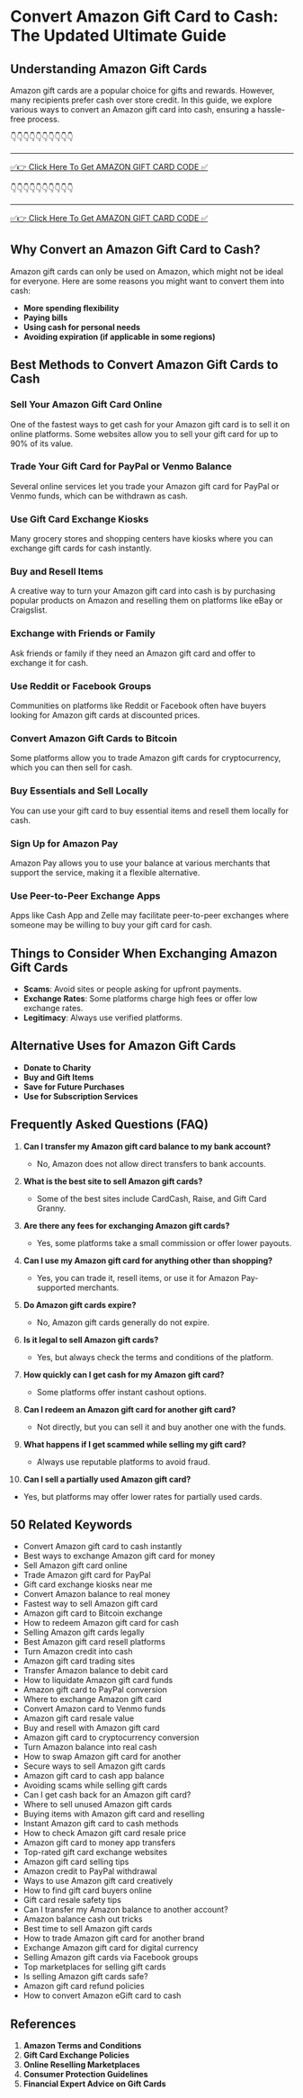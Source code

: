 # Convert Amazon Gift Card to Cash: The Updated Ultimate Guide

## Understanding Amazon Gift Cards

Amazon gift cards are a popular choice for gifts and rewards. However, many recipients prefer cash over store credit. In this guide, we explore various ways to convert an Amazon gift card into cash, ensuring a hassle-free process.


👇👇👇👇👇👇👇👇👇👇

---

[✅👉 Click Here To Get AMAZON GIFT CARD CODE ✅](https://therewardgate.com/free-amazon-code/)


👇👇👇👇👇👇👇👇👇👇

---

[✅👉 Click Here To Get AMAZON GIFT CARD CODE ✅](https://therewardgate.com/free-amazon-code/)


## Why Convert an Amazon Gift Card to Cash?

Amazon gift cards can only be used on Amazon, which might not be ideal for everyone. Here are some reasons you might want to convert them into cash:

- **More spending flexibility**
- **Paying bills**
- **Using cash for personal needs**
- **Avoiding expiration (if applicable in some regions)**

## Best Methods to Convert Amazon Gift Cards to Cash

### Sell Your Amazon Gift Card Online

One of the fastest ways to get cash for your Amazon gift card is to sell it on online platforms. Some websites allow you to sell your gift card for up to 90% of its value.

### Trade Your Gift Card for PayPal or Venmo Balance

Several online services let you trade your Amazon gift card for PayPal or Venmo funds, which can be withdrawn as cash.

### Use Gift Card Exchange Kiosks

Many grocery stores and shopping centers have kiosks where you can exchange gift cards for cash instantly.

### Buy and Resell Items

A creative way to turn your Amazon gift card into cash is by purchasing popular products on Amazon and reselling them on platforms like eBay or Craigslist.

### Exchange with Friends or Family

Ask friends or family if they need an Amazon gift card and offer to exchange it for cash.

### Use Reddit or Facebook Groups

Communities on platforms like Reddit or Facebook often have buyers looking for Amazon gift cards at discounted prices.

### Convert Amazon Gift Cards to Bitcoin

Some platforms allow you to trade Amazon gift cards for cryptocurrency, which you can then sell for cash.

### Buy Essentials and Sell Locally

You can use your gift card to buy essential items and resell them locally for cash.

### Sign Up for Amazon Pay

Amazon Pay allows you to use your balance at various merchants that support the service, making it a flexible alternative.

### Use Peer-to-Peer Exchange Apps

Apps like Cash App and Zelle may facilitate peer-to-peer exchanges where someone may be willing to buy your gift card for cash.

## Things to Consider When Exchanging Amazon Gift Cards

- **Scams**: Avoid sites or people asking for upfront payments.
- **Exchange Rates**: Some platforms charge high fees or offer low exchange rates.
- **Legitimacy**: Always use verified platforms.

## Alternative Uses for Amazon Gift Cards

- **Donate to Charity**
- **Buy and Gift Items**
- **Save for Future Purchases**
- **Use for Subscription Services**

## Frequently Asked Questions (FAQ)

1. **Can I transfer my Amazon gift card balance to my bank account?**
   - No, Amazon does not allow direct transfers to bank accounts.

2. **What is the best site to sell Amazon gift cards?**
   - Some of the best sites include CardCash, Raise, and Gift Card Granny.

3. **Are there any fees for exchanging Amazon gift cards?**
   - Yes, some platforms take a small commission or offer lower payouts.

4. **Can I use my Amazon gift card for anything other than shopping?**
   - Yes, you can trade it, resell items, or use it for Amazon Pay-supported merchants.

5. **Do Amazon gift cards expire?**
   - No, Amazon gift cards generally do not expire.

6. **Is it legal to sell Amazon gift cards?**
   - Yes, but always check the terms and conditions of the platform.

7. **How quickly can I get cash for my Amazon gift card?**
   - Some platforms offer instant cashout options.

8. **Can I redeem an Amazon gift card for another gift card?**
   - Not directly, but you can sell it and buy another one with the funds.

9. **What happens if I get scammed while selling my gift card?**
   - Always use reputable platforms to avoid fraud.

10. **Can I sell a partially used Amazon gift card?**
   - Yes, but platforms may offer lower rates for partially used cards.

## 50 Related Keywords

- Convert Amazon gift card to cash instantly  
- Best ways to exchange Amazon gift card for money  
- Sell Amazon gift card online  
- Trade Amazon gift card for PayPal  
- Gift card exchange kiosks near me  
- Convert Amazon balance to real money  
- Fastest way to sell Amazon gift card  
- Amazon gift card to Bitcoin exchange  
- How to redeem Amazon gift card for cash  
- Selling Amazon gift cards legally  
- Best Amazon gift card resell platforms  
- Turn Amazon credit into cash  
- Amazon gift card trading sites  
- Transfer Amazon balance to debit card  
- How to liquidate Amazon gift card funds  
- Amazon gift card to PayPal conversion  
- Where to exchange Amazon gift card  
- Convert Amazon card to Venmo funds  
- Amazon gift card resale value  
- Buy and resell with Amazon gift card  
- Amazon gift card to cryptocurrency conversion  
- Turn Amazon balance into real cash  
- How to swap Amazon gift card for another  
- Secure ways to sell Amazon gift cards  
- Amazon gift card to cash app balance  
- Avoiding scams while selling gift cards  
- Can I get cash back for an Amazon gift card?  
- Where to sell unused Amazon gift cards  
- Buying items with Amazon gift card and reselling  
- Instant Amazon gift card to cash methods  
- How to check Amazon gift card resale price  
- Amazon gift card to money app transfers  
- Top-rated gift card exchange websites  
- Amazon gift card selling tips  
- Amazon credit to PayPal withdrawal  
- Ways to use Amazon gift card creatively  
- How to find gift card buyers online  
- Gift card resale safety tips  
- Can I transfer my Amazon balance to another account?  
- Amazon balance cash out tricks  
- Best time to sell Amazon gift cards  
- How to trade Amazon gift card for another brand  
- Exchange Amazon gift card for digital currency  
- Selling Amazon gift cards via Facebook groups  
- Top marketplaces for selling gift cards  
- Is selling Amazon gift cards safe?  
- Amazon gift card refund policies  
- How to convert Amazon eGift card to cash  

## References

1. **Amazon Terms and Conditions**  
2. **Gift Card Exchange Policies**  
3. **Online Reselling Marketplaces**  
4. **Consumer Protection Guidelines**  
5. **Financial Expert Advice on Gift Cards**

